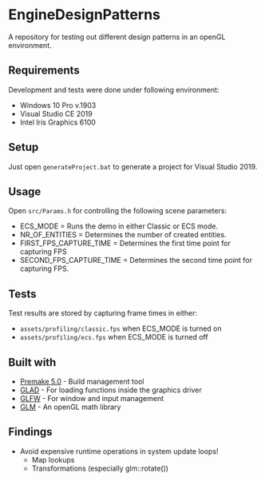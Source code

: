 # EngineDesignPatterns

A repository for testing out different design patterns in an openGL environment.


## Requirements

Development and tests were done under following environment:

* Windows 10 Pro v.1903
* Visual Studio CE 2019
* Intel Iris Graphics 6100

## Setup

Just open `generateProject.bat` to generate a project for Visual Studio 2019.

## Usage

Open `src/Params.h` for controlling the following scene parameters:

* ECS_MODE = Runs the demo in either Classic or ECS mode.
* NR_OF_ENTITIES = Determines the number of created entities.
* FIRST_FPS_CAPTURE_TIME = Determines the first time point for capturing FPS
* SECOND_FPS_CAPTURE_TIME = Determines the second time point for capturing FPS.


## Tests

Test results are stored by capturing frame times in either:
* `assets/profiling/classic.fps` when ECS_MODE is turned on
* `assets/profiling/ecs.fps` when ECS_MODE is turned off


## Built with

* [Premake 5.0](https://premake.github.io/) - Build management tool
* [GLAD](https://glad.dav1d.de/) - For loading functions inside the graphics driver
* [GLFW](https://www.glfw.org/download.html) - For window and input management
* [GLM](https://glm.g-truc.net/0.9.9/index.html) - An openGL math library


## Findings

* Avoid expensive runtime operations in system update loops!
    * Map lookups
    * Transformations (especially glm::rotate())